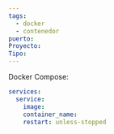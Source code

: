 ```yaml
---
tags:
  - docker
  - contenedor
puerto: 
Proyecto: 
Tipo: 
---
```


Docker Compose:
```yaml
services:
  service:
    image:
    container_name:
    restart: unless-stopped
```